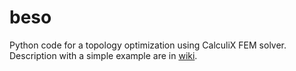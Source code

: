 # beso
Python code for a topology optimization using CalculiX FEM solver.
Description with a simple example are in [wiki](https://github.com/fandaL/beso/wiki).
